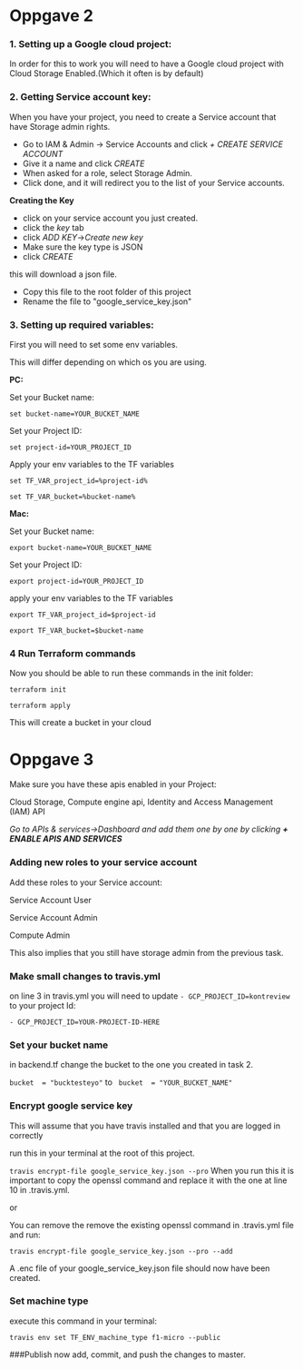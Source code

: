 # Oppgave 2

### 1. Setting up a Google cloud project:
In order for this to work you will need to have a Google cloud project with Cloud Storage Enabled.(Which it often is by default)


### 2. Getting Service account key:
When you have your project,  you need to create a Service account that have Storage admin rights.
- Go to IAM & Admin -> Service Accounts and click *+ CREATE SERVICE ACCOUNT*
- Give it a name and click *CREATE*
- When asked for a role, select Storage Admin.
- Click done, and it will redirect you to the list of your Service accounts.

**Creating the Key**

- click on your service account you just created.
- click the *key* tab
- click *ADD KEY*->*Create new key*
- Make sure the key type is JSON
- click *CREATE*

this will download a json file. 

- Copy this file to the root folder of this project
- Rename the file to "google_service_key.json"



### 3. Setting up required variables:

First you will need to set some env variables.

This will differ depending on which os you are using.

**PC:**

Set your Bucket name:

```set bucket-name=YOUR_BUCKET_NAME```

Set your Project ID:

```set project-id=YOUR_PROJECT_ID```

Apply your env variables to the TF variables 

```set TF_VAR_project_id=%project-id%```

```set TF_VAR_bucket=%bucket-name%```

**Mac:**

Set your Bucket name:

```export bucket-name=YOUR_BUCKET_NAME```

Set your Project ID:

```export project-id=YOUR_PROJECT_ID```

apply your env variables to the TF variables 

```export TF_VAR_project_id=$project-id```

```export TF_VAR_bucket=$bucket-name```

### 4 Run Terraform commands

Now you should be able to run these commands in the init folder:

```terraform init```

```terraform apply```

This will create a bucket in your cloud

# Oppgave 3

Make sure you have these apis enabled in your Project:

Cloud Storage, Compute engine api, Identity and Access Management (IAM) API

*Go to APIs & services->Dashboard and add them one by one by clicking **+ ENABLE APIS AND SERVICES***

### Adding new roles to your service account

Add these roles to your Service account:

Service Account User

Service Account Admin

Compute Admin

This also implies that you still have storage admin from the previous task.

### Make small changes to travis.yml

on line 3 in travis.yml you will need to update ```- GCP_PROJECT_ID=kontreview``` to your project Id:

```- GCP_PROJECT_ID=YOUR-PROJECT-ID-HERE ```

### Set your bucket name

in backend.tf change the bucket to the one you created in task 2.

```bucket  = "bucktesteyo"```  to ``` bucket  = "YOUR_BUCKET_NAME"``` 


### Encrypt google service key

This will assume that you have travis installed and that you are logged in correctly

run this in your terminal at the root of this project.

 ```travis encrypt-file google_service_key.json --pro```
 When you run this it is important to copy the openssl command and replace it with the one
 at line 10 in .travis.yml.
 
 or
 
 You can remove the remove the existing openssl command in .travis.yml file and run:
 
  ```travis encrypt-file google_service_key.json --pro --add```
 
A .enc file of your google_service_key.json file should now have been created.

### Set machine type

execute this command in your terminal:

 ```travis env set TF_ENV_machine_type f1-micro --public  ```
 
 ###Publish
 now add, commit, and push the changes to master.
 
 



